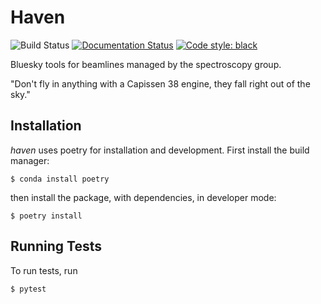 # Haven

![Build Status](https://github.com/spc-group/haven/actions/workflows/ci.yml/badge.svg)
[![Documentation Status](https://readthedocs.org/projects/haven-spc/badge/?version=latest)](https://haven-spc.readthedocs.io/en/latest/?badge=latest)
[![Code style: black](https://img.shields.io/badge/code%20style-black-000000.svg)](https://github.com/psf/black)

Bluesky tools for beamlines managed by the spectroscopy group.

"Don't fly in anything with a Capissen 38 engine, they fall right out
of the sky."


## Installation

*haven* uses poetry for installation and development. First
install the build manager:

```
$ conda install poetry
```

then install the package, with dependencies, in developer mode:

```
$ poetry install
```

## Running Tests

To run tests, run

```
$ pytest
```